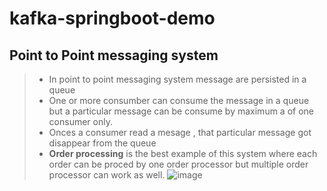 # kafka-springboot-demo
## Point to Point messaging system
> * In point to point messaging system message are persisted in a queue
> * One or more consumber can consume the message in a queue but a particular message can be consume by maximum a of one consumer only.
> * Onces a consumer read a mesage , that particular message got disappear from the queue
> * **Order processing** is the best example of this system where each order can be proced by one order processor but multiple order processor can work as well.
![image](https://github.com/user-attachments/assets/ca1ca897-1b8b-454c-8832-f6965c70c6f0)
